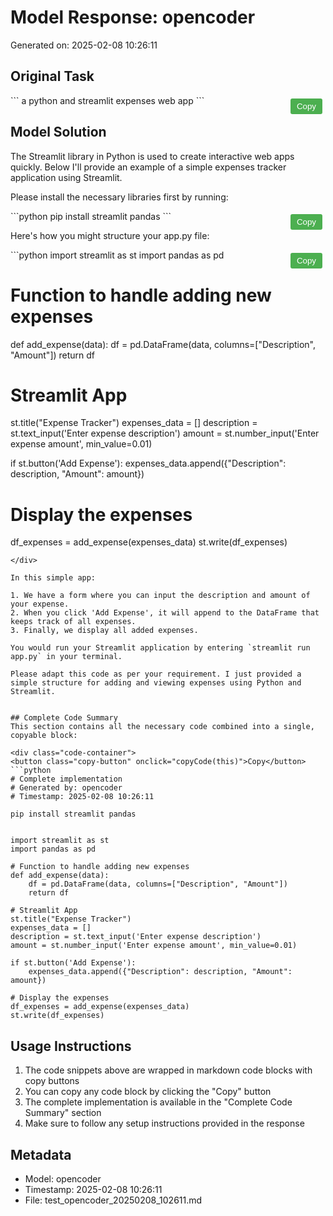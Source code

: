 # Model Response: opencoder
Generated on: 2025-02-08 10:26:11


<style>
.copy-button {
    position: absolute;
    top: 5px;
    right: 5px;
    padding: 5px 10px;
    background-color: #4CAF50;
    color: white;
    border: none;
    border-radius: 3px;
    cursor: pointer;
    z-index: 1;
}
.code-container {
    position: relative;
    margin: 10px 0;
}
.copy-button:hover {
    background-color: #45a049;
}
.copy-button:active {
    background-color: #3d8b40;
}
</style>

<script>
function copyCode(buttonElement) {
    const codeBlock = buttonElement.parentElement.querySelector('code');
    const range = document.createRange();
    range.selectNode(codeBlock);
    window.getSelection().removeAllRanges();
    window.getSelection().addRange(range);
    try {
        document.execCommand('copy');
        buttonElement.textContent = 'Copied!';
        setTimeout(() => {
            buttonElement.textContent = 'Copy';
        }, 2000);
    } catch(e) {
        console.error('Failed to copy text:', e);
        buttonElement.textContent = 'Failed to copy';
    }
    window.getSelection().removeAllRanges();
}
</script>


## Original Task
<div class="code-container">
<button class="copy-button" onclick="copyCode(this)">Copy</button>
```
a python and streamlit expenses web app
```
</div>

## Model Solution
The Streamlit library in Python is used to create interactive web apps quickly. Below I'll provide an example of a simple expenses tracker application using Streamlit.

Please install the necessary libraries first by running:

<div class="code-container">
<button class="copy-button" onclick="copyCode(this)">Copy</button>
```python
pip install streamlit pandas
```
</div>

Here's how you might structure your app.py file:

<div class="code-container">
<button class="copy-button" onclick="copyCode(this)">Copy</button>
```python
import streamlit as st
import pandas as pd

# Function to handle adding new expenses
def add_expense(data):
    df = pd.DataFrame(data, columns=["Description", "Amount"])
    return df

# Streamlit App
st.title("Expense Tracker")
expenses_data = []
description = st.text_input('Enter expense description')
amount = st.number_input('Enter expense amount', min_value=0.01)

if st.button('Add Expense'):
    expenses_data.append({"Description": description, "Amount": amount})

# Display the expenses
df_expenses = add_expense(expenses_data)
st.write(df_expenses)
```
</div>

In this simple app:

1. We have a form where you can input the description and amount of your expense.
2. When you click 'Add Expense', it will append to the DataFrame that keeps track of all expenses.
3. Finally, we display all added expenses.

You would run your Streamlit application by entering `streamlit run app.py` in your terminal.

Please adapt this code as per your requirement. I just provided a simple structure for adding and viewing expenses using Python and Streamlit.


## Complete Code Summary
This section contains all the necessary code combined into a single, copyable block:

<div class="code-container">
<button class="copy-button" onclick="copyCode(this)">Copy</button>
```python
# Complete implementation
# Generated by: opencoder
# Timestamp: 2025-02-08 10:26:11

pip install streamlit pandas


import streamlit as st
import pandas as pd

# Function to handle adding new expenses
def add_expense(data):
    df = pd.DataFrame(data, columns=["Description", "Amount"])
    return df

# Streamlit App
st.title("Expense Tracker")
expenses_data = []
description = st.text_input('Enter expense description')
amount = st.number_input('Enter expense amount', min_value=0.01)

if st.button('Add Expense'):
    expenses_data.append({"Description": description, "Amount": amount})

# Display the expenses
df_expenses = add_expense(expenses_data)
st.write(df_expenses)

```
</div>

## Usage Instructions
1. The code snippets above are wrapped in markdown code blocks with copy buttons
2. You can copy any code block by clicking the "Copy" button
3. The complete implementation is available in the "Complete Code Summary" section
4. Make sure to follow any setup instructions provided in the response

## Metadata
- Model: opencoder
- Timestamp: 2025-02-08 10:26:11
- File: test_opencoder_20250208_102611.md

